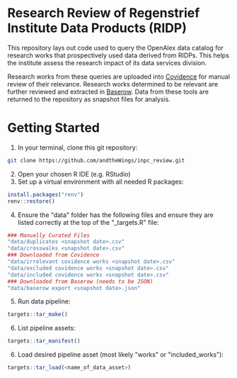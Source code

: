 # Research Review of Regenstrief Institute Data Products (RIDP)

This repository lays out code used to query the OpenAlex data catalog for research works that prospectively used data derived from RIDPs. 
This helps the institute assess the research impact of its data services division.

Research works from these queries are uploaded into [Covidence](https://www.covidence.org/) for manual review of their relevance. 
Research works determined to be relevant are further reviewed and extracted in [Baserow](https://baserow.io/). 
Data from these tools are returned to the repository as snapshot files for analysis.

# Getting Started

1.  In your terminal, clone this git repository:

``` bash
git clone https://github.com/andtheWings/inpc_review.git
```

2.  Open your chosen R IDE (e.g. RStudio)
3.  Set up a virtual environment with all needed R packages:

``` r
install.packages("renv")
renv::restore()
```

4. Ensure the "data" folder has the following files and ensure they are listed correctly at the top of the "_targets.R" file:

``` r
### Manually Curated Files
"data/duplicates <snapshot date>.csv"
"data/crosswalks <snapshot date>.csv"
### Downloaded from Covidence
"data/irrelevant covidence works <snapshot date>.csv"
"data/excluded covidence works <snapshot date>.csv"
"data/included covidence works <snapshot date>.csv"
### Downloaded from Baserow (needs to be JSON)
"data/baserow export <snapshot date>.json"
```

5.  Run data pipeline:

``` r
targets::tar_make()
```

6.  List pipeline assets:

``` r
targets::tar_manifest()
```

6.  Load desired pipeline asset (most likely "works" or "included_works"):

``` r
targets::tar_load(<name_of_data_asset>)
```
